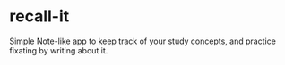 # recall-it
Simple Note-like app to keep track of your study concepts, and practice fixating by writing about it.
